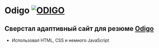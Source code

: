 # Odigo [![ODIGO](./img/favicon/favicon.ico)](https://kirilllagutin.github.io/TravelOdigo/)

## Сверстал адаптивный сайт для резюме [Odigo](https://kirilllagutin.github.io/TravelOdigo/)

- Использовал HTML, CSS и немного JavaScript

